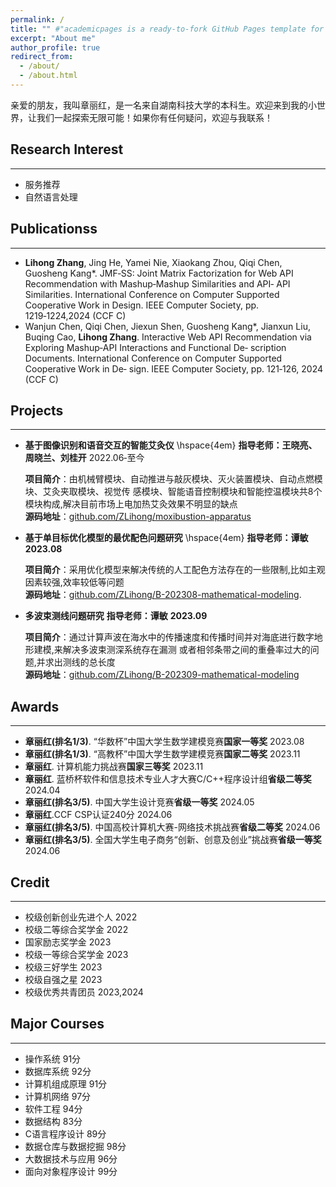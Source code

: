 ```yaml
---
permalink: /
title: "" #"academicpages is a ready-to-fork GitHub Pages template for academic personal websites"
excerpt: "About me"
author_profile: true
redirect_from: 
  - /about/
  - /about.html
---
```

亲爱的朋友，我叫章丽红，是一名来自湖南科技大学的本科生。欢迎来到我的小世界，让我们一起探索无限可能！如果你有任何疑问，欢迎与我联系！

## Research Interest
------
+ 服务推荐
+ 自然语言处理

## Publicationss
------
+ **Lihong Zhang**, Jing He, Yamei Nie, Xiaokang Zhou, Qiqi Chen, Guosheng Kang*. JMF‑SS: Joint
Matrix Factorization for Web API Recommendation with Mashup‑Mashup Similarities and API‑
API Similarities. International Conference on Computer Supported Cooperative Work in Design.
IEEE Computer Society, pp. 1219‑1224,2024  (CCF C)
+ Wanjun Chen, Qiqi Chen, Jiexun Shen, Guosheng Kang*, Jianxun Liu, Buqing Cao, **Lihong Zhang**.
Interactive Web API Recommendation via Exploring Mashup‑API Interactions and Functional De‑
scription Documents. International Conference on Computer Supported Cooperative Work in De‑
sign. IEEE Computer Society, pp. 121‑126, 2024  (CCF C)

## Projects
------
+ **基于图像识别和语音交互的智能艾灸仪**   \hspace{4em} **指导老师：王晓亮、周晓兰、刘桂开**    2022.06‑至今 
  
  **项目简介**：由机械臂模块、自动推进与敲灰模块、灭火装置模块、自动点燃模块、艾灸夹取模块、视觉传
  感模块、智能语音控制模块和智能控温模块共8个模块构成,解决目前市场上电加热艾灸效果不明显的缺点
  <br>
  **源码地址**：[github.com/ZLihong/moxibustion-apparatus](https://github.com/ZLihong/moxibustion-apparatus)

+ **基于单目标优化模型的最优配色问题研究**  \hspace{4em} **指导老师：谭敏**                     **2023.08**

  **项目简介**：采用优化模型来解决传统的人工配色方法存在的一些限制,比如主观因素较强,效率较低等问题
  <br>
  **源码地址**：[github.com/ZLihong/B-202308-mathematical-modeling](https://github.com/ZLihong/B-202308-mathematical-modeling).

+ **多波束测线问题研究**                    **指导老师：谭敏**                     **2023.09**
  
  **项目简介**：通过计算声波在海水中的传播速度和传播时间并对海底进行数字地形建模,来解决多波束测深系统存在漏测 
  或者相邻条带之间的重叠率过大的问题,并求出测线的总长度
  <br>
  **源码地址**：[github.com/ZLihong/B-202309-mathematical-modeling](https://github.com/ZLihong/B-202308-mathematical-modeling)
  
## Awards
------
+ **章丽红(排名1/3)**. “华数杯”中国大学生数学建模竞赛**国家一等奖** 2023.08
+ **章丽红(排名1/3)**. “高教杯”中国大学生数学建模竞赛**国家二等奖** 2023.11
+ **章丽红**. 计算机能力挑战赛**国家三等奖** 2023.11 
+ **章丽红**. 蓝桥杯软件和信息技术专业人才大赛C/C++程序设计组**省级二等奖** 2024.04
+ **章丽红(排名3/5)**. 中国大学生设计竞赛**省级一等奖** 2024.05
+ **章丽红**.CCF CSP认证240分 2024.06
+ **章丽红(排名3/5)**. 中国高校计算机大赛-网络技术挑战赛**省级二等奖** 2024.06    
+ **章丽红(排名3/5)**. 全国大学生电子商务“创新、创意及创业”挑战赛**省级一等奖** 2024.06

## Credit
------
+ 校级创新创业先进个人 2022
+ 校级二等综合奖学金 2022
+ 国家励志奖学金 2023
+ 校级一等综合奖学金 2023
+ 校级三好学生 2023
+ 校级自强之星 2023
+ 校级优秀共青团员 2023,2024

## Major Courses
------
+ 操作系统 91分
+ 数据库系统 92分
+ 计算机组成原理 91分
+ 计算机网络 97分
+ 软件工程 94分
+ 数据结构 83分
+ C语言程序设计 89分
+ 数据仓库与数据挖掘 98分
+ 大数据技术与应用 96分
+ 面向对象程序设计 99分
